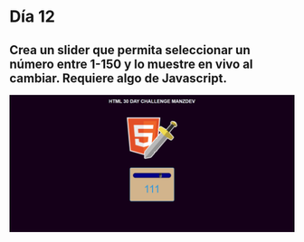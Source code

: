 # Día 12

## Crea un slider que permita seleccionar un número entre 1-150 y lo muestre en vivo al cambiar. Requiere algo de Javascript.

![alt text](reto12.png)